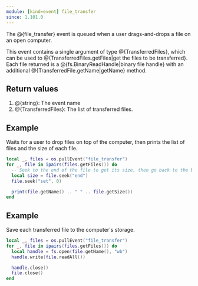 ```yaml
---
module: [kind=event] file_transfer
since: 1.101.0
---
```


<!--
SPDX-FileCopyrightText: 2022 The CC: Tweaked Developers

SPDX-License-Identifier: MPL-2.0
-->

The @{file_transfer} event is queued when a user drags-and-drops a file on an open computer.

This event contains a single argument of type @{TransferredFiles}, which can be used to @{TransferredFiles.getFiles|get
the files to be transferred}. Each file returned is a @{fs.BinaryReadHandle|binary file handle} with an additional
@{TransferredFile.getName|getName} method.

## Return values
1. @{string}: The event name
2. @{TransferredFiles}: The list of transferred files.

## Example
Waits for a user to drop files on top of the computer, then prints the list of files and the size of each file.

```lua
local _, files = os.pullEvent("file_transfer")
for _, file in ipairs(files.getFiles()) do
  -- Seek to the end of the file to get its size, then go back to the beginning.
  local size = file.seek("end")
  file.seek("set", 0)

  print(file.getName() .. " " .. file.getSize())
end
```

## Example
Save each transferred file to the computer's storage.

```lua
local _, files = os.pullEvent("file_transfer")
for _, file in ipairs(files.getFiles()) do
  local handle = fs.open(file.getName(), "wb")
  handle.write(file.readAll())

  handle.close()
  file.close()
end
```
